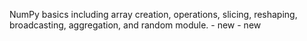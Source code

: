 NumPy basics including array creation, operations, slicing, reshaping, broadcasting, aggregation, and random module. - new - new